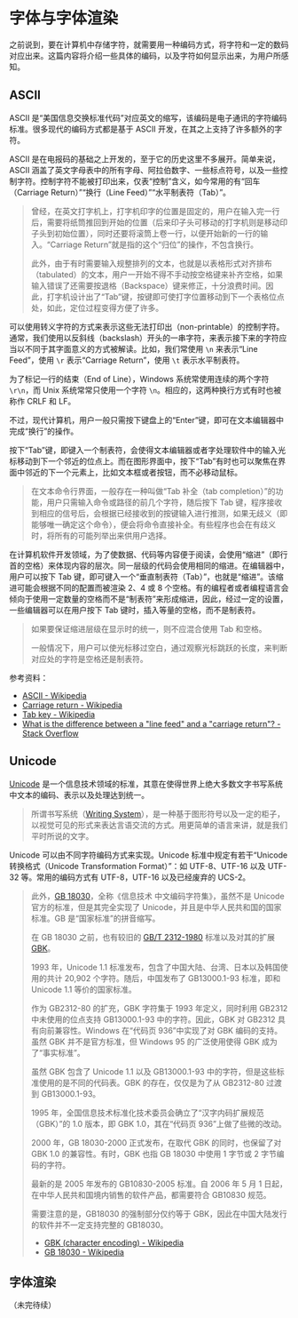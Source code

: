 # 字体与字体渲染

之前说到，要在计算机中存储字符，就需要用一种编码方式，将字符和一定的数码对应出来。这篇内容将介绍一些具体的编码，以及字符如何显示出来，为用户所感知。

## ASCII

ASCII 是“美国信息交换标准代码”对应英文的缩写，该编码是电子通讯的字符编码标准。很多现代的编码方式都是基于 ASCII 开发，在其之上支持了许多额外的字符。

ASCII 是在电报码的基础之上开发的，至于它的历史这里不多展开。简单来说，ASCII 涵盖了英文字母表中的所有字母、阿拉伯数字、一些标点符号，以及一些控制字符。控制字符不能被打印出来，仅表“控制”含义，如今常用的有“回车（Carriage Return）”“换行（Line Feed）”“水平制表符（Tab）”。

> 曾经，在英文打字机上，打字机印字的位置是固定的，用户在输入完一行后，需要将纸筒推回到开始的位置（后来印子头可移动的打字机则是移动印子头到初始位置），同时还要将滚筒上卷一行，以便开始新的一行的输入。“Carriage Return”就是指的这个“归位”的操作，不包含换行。
>
> 此外，由于有时需要输入规整排列的文本，也就是以表格形式对齐排布（tabulated）的文本，用户一开始不得不手动按空格键来补齐空格，如果输入错误了还需要按退格（Backspace）键来修正，十分浪费时间。因此，打字机设计出了“Tab”键，按键即可使打字位置移动到下一个表格位点处，如此，定位过程变得方便了许多。

可以使用转义字符的方式来表示这些无法打印出（non-printable）的控制字符。通常，我们使用以反斜线（backslash）开头的一串字符，来表示接下来的字符应当以不同于其字面意义的方式被解读。比如，我们常使用 `\n` 来表示“Line Feed”，使用 `\r` 表示“Carriage Return”，使用 `\t` 表示水平制表符。

为了标记一行的结束（End of Line），Windows 系统常使用连续的两个字符 `\r\n`，而 Unix 系统常常只使用一个字符 `\n`。相应的，这两种换行方式有时也被称作 CRLF 和 LF。

不过，现代计算机，用户一般只需按下键盘上的“Enter”键，即可在文本编辑器中完成“换行”的操作。

按下“Tab”键，即键入一个制表符，会使得文本编辑器或者字处理软件中的输入光标移动到下一个邻近的位点上。而在图形界面中，按下“Tab”有时也可以聚焦在界面中邻近的下一个元素上，比如文本框或者按钮，而不必移动鼠标。

> 在文本命令行界面，一般存在一种叫做“Tab 补全（tab completion）”的功能，用户只需输入命令或路径的前几个字符，随后按下 Tab 键，程序接收到相应的信号后，会根据已经接收到的按键输入进行推测，如果无歧义（即能够唯一确定这个命令），便会将命令直接补全。有些程序也会在有歧义时，将所有的可能列举出来供用户选择。

在计算机软件开发领域，为了使数据、代码等内容便于阅读，会使用“缩进”（即行首的空格）来体现内容的层次。同一层级的代码会使用相同的缩进。在编辑器中，用户可以按下 Tab 键，即可键入一个“垂直制表符（Tab）”，也就是“缩进”。该缩进可能会根据不同的配置而被渲染 2、4 或 8 个空格。有的编程者或者编程语言会倾向于使用一定数量的空格而不是“制表符”来形成缩进，因此，经过一定的设置，一些编辑器可以在用户按下 Tab 键时，插入等量的空格，而不是制表符。

> 如果要保证缩进层级在显示时的统一，则不应混合使用 Tab 和空格。
>
> 一般情况下，用户可以使光标移过空白，通过观察光标跳跃的长度，来判断对应处的字符是空格还是制表符。

参考资料：

- [ASCII - Wikipedia](https://en.wikipedia.org/wiki/ASCII)
- [Carriage return - Wikipedia](https://en.wikipedia.org/wiki/Carriage_return)
- [Tab key - Wikipedia](https://en.wikipedia.org/wiki/Tab_key)
- [What is the difference between a "line feed" and a "carriage return"? - Stack Overflow](https://stackoverflow.com/questions/12747722/what-is-the-difference-between-a-line-feed-and-a-carriage-return)

## Unicode

[Unicode](https://en.wikipedia.org/wiki/Unicode) 是一个信息技术领域的标准，其意在使得世界上绝大多数文字书写系统中文本的编码、表示以及处理达到统一。

> 所谓书写系统（[Writing System](https://en.wikipedia.org/wiki/Writing_system)），是一种基于图形符号以及一定的柜子，以视觉可见的形式来表达言语交流的方式。用更简单的语言来讲，就是我们平时所说的文字。

Unicode 可以由不同字符编码方式来实现。Unicode 标准中规定有若干“Unicode 转换格式（Unicode Transformation Format）”：如 UTF-8、UTF-16 以及 UTF-32 等。常用的编码方式有 UTF-8，UTF-16 以及已经废弃的 UCS-2。

> 此外，[GB 18030](https://en.wikipedia.org/wiki/GB_18030)，全称《信息技术 中文编码字符集》，虽然不是 Unicode 官方的标准，但是其完全实现了 Unicode，并且是中华人民共和国的国家标准。GB 是“国家标准”的拼音缩写。
>
> 在 GB 18030 之前，也有较旧的 [GB/T 2312-1980](https://en.wikipedia.org/wiki/GB_2312) 标准以及对其的扩展 [GBK](https://en.wikipedia.org/wiki/GBK_(character_encoding))。
>
> 1993 年，Unicode 1.1 标准发布，包含了中国大陆、台湾、日本以及韩国使用的共计 20,902 个字符。随后，中国发布了 GB13000.1-93 标准，即和 Unicode 1.1 等价的国家标准。
>
> 作为 GB2312-80 的扩充，GBK 字符集于 1993 年定义，同时利用 GB2312 中未使用的位点支持 GB13000.1-93 中的字符。因此，GBK 对 GB2312 具有向前兼容性。Windows 在“代码页 936”中实现了对 GBK 编码的支持。虽然 GBK 并不是官方标准，但 Windows 95 的广泛使用使得 GBK 成为了“事实标准”。
>
> 虽然 GBK 包含了 Unicode 1.1 以及 GB13000.1-93 中的字符，但是这些标准使用的是不同的代码表。GBK 的存在，仅仅是为了从 GB2312-80 过渡到 GB13000.1-93。
>
> 1995 年，全国信息技术标准化技术委员会确立了“汉字内码扩展规范（GBK）”的 1.0 版本，即 GBK 1.0，其在“代码页 936”上做了些微的改动。
>
> 2000 年，GB 18030-2000 正式发布，在取代 GBK 的同时，也保留了对 GBK 1.0 的兼容性。有时，GBK 也指 GB 18030 中使用 1 字节或 2 字节编码的字符。
>
> 最新的是 2005 年发布的 GB10830-2005 标准。自 2006 年 5 月 1 日起，在中华人民共和国境内销售的软件产品，都需要符合 GB10830 规范。
>
> 需要注意的是，GB18030 的强制部分仅约等于 GBK，因此在中国大陆发行的软件并不一定支持完整的 GB18030。
>
> - [GBK (character encoding) - Wikipedia](https://en.wikipedia.org/wiki/GBK_(character_encoding))
> - [GB 18030 - Wikipedia](https://en.wikipedia.org/wiki/GB_18030)

## 字体渲染

（未完待续）

